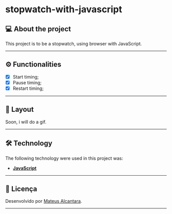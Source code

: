 # stopwatch-with-javascript

## 💻 About the project

This project is to be a stopwatch, using browser with JavaScript.
 
---

## ⚙️ Functionalities

- [x] Start timing;
- [x] Pause timing;
- [x] Restart timing; 

---

## 🎨 Layout

Soon, i will do a gif.

---

## 🛠 Technology

The following technology were used in this project was:

- **[JavaScript](https://www.w3schools.com/js/DEFAULT.asp)**

---

## 📝 Licença

Desenvolvido por [Mateus Alcantara](https://www.linkedin.com/in/mateus-alcantara-7280b525b/).

---

